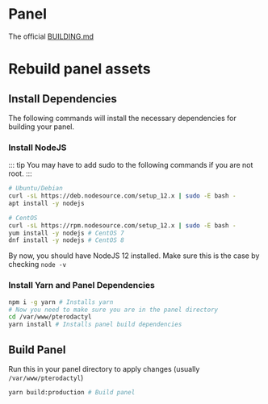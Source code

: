 # Panel
The official [BUILDING.md](https://github.com/pterodactyl/panel/blob/develop/BUILDING.md)
# Rebuild panel assets 
## Install Dependencies
The following commands will install the necessary dependencies for building your panel.
### Install NodeJS
::: tip
You may have to add sudo to the following commands if you are not root.
:::
```bash
# Ubuntu/Debian
curl -sL https://deb.nodesource.com/setup_12.x | sudo -E bash -
apt install -y nodejs

# CentOS
curl -sL https://rpm.nodesource.com/setup_12.x | sudo -E bash -
yum install -y nodejs # CentOS 7
dnf install -y nodejs # CentOS 8
```
By now, you should have NodeJS 12 installed. Make sure this is the case by checking `node -v`
### Install Yarn and Panel Dependencies
```bash
npm i -g yarn # Installs yarn
# Now you need to make sure you are in the panel directory
cd /var/www/pterodactyl
yarn install # Installs panel build dependencies
```
## Build Panel
Run this in your panel directory to apply changes (usually `/var/www/pterodactyl`)
```bash
yarn build:production # Build panel
```
